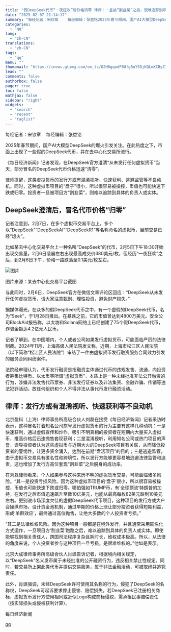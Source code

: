 ```yaml
---
title: "假DeepSeek代币“一夜狂欢”后价格清零 律师：一旦被“割韭菜”之后，很难追踪到项目方"
date: "2025-02-07 21:14:17"
summary: "每经记者：宋钦章    每经编辑：张益铭2025年春节期间，国产AI大模型DeepSeek的爆火引发..."
categories:
  - "qq"
lang:
  - "zh-CN"
translations:
  - "zh-CN"
tags:
  - "qq"
menu: ""
thumbnail: "https://inews.gtimg.com/om_ls/O2H6gqodP0UfgBuY5DjKQLmXCByZ1HrMsYD-Rr-U-KDOAAA_640360/0"
lead: ""
comments: false
authorbox: false
pager: true
toc: false
mathjax: false
sidebar: "right"
widgets:
  - "search"
  - "recent"
  - "taglist"
---
```


每经记者：宋钦章    每经编辑：张益铭

2025年春节期间，国产AI大模型DeepSeek的爆火引发关注。在此热度之下，市面上出现了一些假的DeepSeek代币，并在去中心化交易所流行。

《每日经济新闻》记者发现，在DeepSeek官方澄清“从未发行任何虚拟货币”当天，部分冒名的DeepSeek代币价格迅速“清零”。

律师提醒，这类虚拟货币的发行方或有混淆视听、快速获利、逃避监管等不良动机。同时，这种虚拟币项目的“盘子”很小，所以很容易被操控，币值也可能快速下跌或归零。投资者一旦被项目方“割韭菜”，则难以追踪到具体的负责人或实体。

DeepSeek澄清后，冒名代币价格“归零”
----------------------

记者注意到，2月7日，在多个虚拟币交易平台上，多个以“DeepSeek”“DeepSeekAI”“DeepSeekR1”等名称命名的虚拟币，目前交易已经“熄火”。

比如某去中心化交易平台上一种名叫“DeepSeek”的代币，2月5日下午18:30开始出现交易量，2月6日凌晨左右出现最高成交价380美元/枚，但经历“一夜狂欢”之后，到2月6日下午，价格一路跌落至0.1美元/枚左右。

![图片](https://inews.gtimg.com/om_bt/O516M4KqBpDX9ILyr72vxWwdoheFdgZKfoJ2PcdeElavUAA/641)

图片来源：某去中心化交易平台截图

与此同时，2月6日，DeepSeek官方在微信文章评论区回应：“DeepSeek从未发行任何虚拟货币，请大家注意甄别、理性投资，避免财产损失。”

据媒体曝光，在众多的假DeepSeek代币之中，有一个虚假的DeepSeek代币，名为“Seek”，于1月28日推出。在暴跌之前，它的市值曾达到4800万美元。安全公司BlockAid报告称，以太坊和Solana网络上已经创建了75个假DeepSeek代币，诈骗金额达4.2亿元人民币。

记者了解到，在中国境内，个人或者公司如果发行虚拟货币，可能面临严厉的法律制裁。2024年11月，上海高级人民法院发文称，近期，上海市松江区人民法院（以下简称“松江区人民法院”）审结了一件由虚拟货币发行融资服务合同效力引发的服务合同纠纷案件。

法院经审理认为，代币发行融资是指融资主体通过代币的违规发售、流通，向投资者筹集比特币、以太币等所谓“虚拟货币”，本质上是一种未经批准非法公开融资的行为，涉嫌非法发售代币票券、非法发行证券以及非法集资、金融诈骗、传销等违法犯罪活动。故任何组织和个人不得非法从事代币发行融资活动。

律师：发行方或有混淆视听、快速获利等不良动机
----------------------

北京盈科（上海）律师事务所高级合伙人刘磊在接受《每日经济新闻》记者采访时表示，这种冒名打着知名公司旗号发行虚拟货币的行为主要有这样几种动机：一是快速获利，通过虚假宣传和炒作，吸引不明真相的投资者在短期内大量买入虚拟币，推高价格后迅速抛售套现获利；二是混淆视听，利用知名公司或热门项目的声誉，误导投资者认为这些虚拟币与近期大火的DeepSeek项目有关联，从而降低投资者的警惕性，让更多资金涌入，达到在前期“盘活项目”的目的；三是逃避监管，由于虚拟币交易具有匿名性和跨境性，所以发行方能够更容易地逃避法律监管和追责，这也增加了发行方高位套现“割韭菜”之后脱身的成功率。

在刘磊律师看来，个人如果参与这种来历不明的虚拟货币交易，可能面临诸多风险。“其一是投资亏损风险。因为这种虚拟币项目的‘盘子’很小，所以很容易被操控，币值也可能快速下跌或归零。哪怕强如TRUMP币，有‘全球顶流’特朗普的加持，在发行之后市值迅速飙升至数10亿美元，也能从最高每枚82美元跌到10美元左右。更别说市场深度欠佳的虚假DeepSeek代币项目，这种项目的发行方或大户会操纵市场，设计资金池机制，通过早期的价格上涨让部分投资者获得短期利益，形成‘羊群效应’，最终通过高位抛售，让绝大多数的个人投资者亏损。”

“其二是法律维权风险。因为这种项目一般都是在境外发行，并且通常采用匿名化方式运作，一旦项目方‘割韭菜’跑路之后，难以追踪到具体的负责人或实体。即使能够找到相关责任人，跨国司法程序复杂且耗时长，维权成本极高。所以，从法律的角度来说，个人投资者参与这种项目一旦亏损，是很难维权的。”他如是表示。

北京大成律师事务所高级合伙人肖飒告诉记者，根据境内相关规定，以“DeepSeek”名义发币属于未经批准的公开融资行为，违反相关禁止性规定。同时，若交易所上架此类代币并提供交易服务，属于非法金融活动，可被取缔并追究责任。

此外，肖飒强调，未经DeepSeek许可使用其名称的行为，侵犯了DeepSeek的名称权，DeepSeek可起诉要求停止侵害、赔偿损失。若DeepSeek已注册相关商标，虚拟货币发行方使用相同或近似Logo构成商标侵权，需承担民事赔偿责任（按实际损失或侵权获利计算）。

  

每日经济新闻

[qq](https://new.qq.com/rain/a/20250207A08TYG00)
